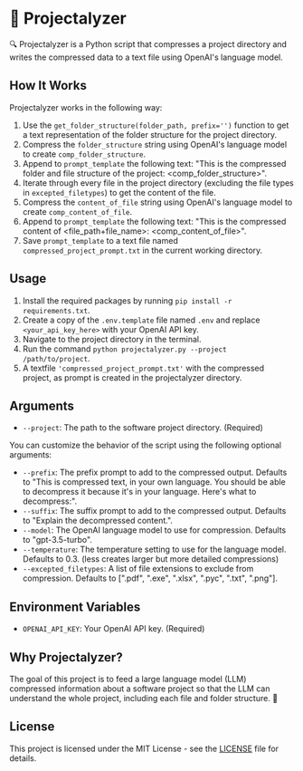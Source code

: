 # 🚀 Projectalyzer

🔍 Projectalyzer is a Python script that compresses a project directory and writes the compressed data to a text file using OpenAI's language model.

## How It Works

Projectalyzer works in the following way:

1. Use the `get_folder_structure(folder_path, prefix='')` function to get a text representation of the folder structure for the project directory.
2. Compress the `folder_structure` string using OpenAI's language model to create `comp_folder_structure`.
3. Append to `prompt_template` the following text: "This is the compressed folder and file structure of the project: <comp_folder_structure>".
4. Iterate through every file in the project directory (excluding the file types in `excepted_filetypes`) to get the content of the file.
5. Compress the `content_of_file` string using OpenAI's language model to create `comp_content_of_file`.
6. Append to `prompt_template` the following text: "This is the compressed content of <file_path+file_name>: <comp_content_of_file>".
7. Save `prompt_template` to a text file named `compressed_project_prompt.txt` in the current working directory.

## Usage

1. Install the required packages by running `pip install -r requirements.txt`.
2. Create a copy of the `.env.template` file named `.env` and replace `<your_api_key_here>` with your OpenAI API key.
3. Navigate to the project directory in the terminal.
4. Run the command `python projectalyzer.py --project /path/to/project`.
5. A textfile `'compressed_project_prompt.txt'` with the compressed project, as prompt is created in the projectalyzer directory.

## Arguments

- `--project`: The path to the software project directory. (Required)

You can customize the behavior of the script using the following optional arguments:

- `--prefix`: The prefix prompt to add to the compressed output. Defaults to "This is compressed text, in your own language. You should be able to decompress it because it's in your language. Here's what to decompress:".
- `--suffix`: The suffix prompt to add to the compressed output. Defaults to "Explain the decompressed content.".
- `--model`: The OpenAI language model to use for compression. Defaults to "gpt-3.5-turbo".
- `--temperature`: The temperature setting to use for the language model. Defaults to 0.3. (less creates larger but more detailed compressions)
- `--excepted_filetypes`: A list of file extensions to exclude from compression. Defaults to [".pdf", ".exe", ".xlsx", ".pyc", ".txt", ".png"].

## Environment Variables

- `OPENAI_API_KEY`: Your OpenAI API key. (Required)

## Why Projectalyzer?

The goal of this project is to feed a large language model (LLM) compressed information about a software project so that the LLM can understand the whole project, including each file and folder structure. 🤖

## License

This project is licensed under the MIT License - see the [LICENSE](LICENSE) file for details.
